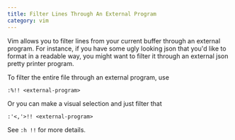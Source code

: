 ```yaml
---
title: Filter Lines Through An External Program
category: vim
---
```


Vim allows you to filter lines from your current buffer through an external
program. For instance, if you have some ugly looking json that you'd like to
format in a readable way, you might want to filter it through an external
json pretty printer program.

To filter the entire file through an external program, use

```
:%!! <external-program>
```

Or you can make a visual selection and just filter that

```
:'<,'>!! <external-program>
```

See `:h !!` for more details.
